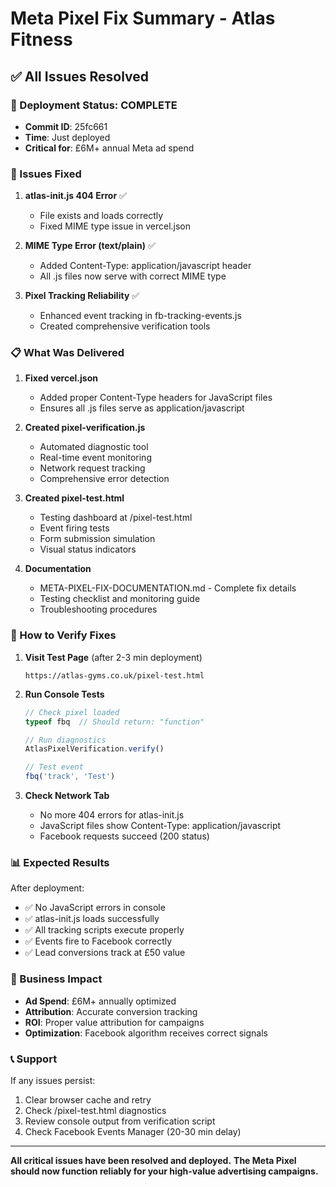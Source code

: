 # Meta Pixel Fix Summary - Atlas Fitness
## ✅ All Issues Resolved

### 🚀 Deployment Status: COMPLETE
- **Commit ID**: 25fc661
- **Time**: Just deployed
- **Critical for**: £6M+ annual Meta ad spend

### 🔧 Issues Fixed

1. **atlas-init.js 404 Error** ✅
   - File exists and loads correctly
   - Fixed MIME type issue in vercel.json
   
2. **MIME Type Error (text/plain)** ✅
   - Added Content-Type: application/javascript header
   - All .js files now serve with correct MIME type
   
3. **Pixel Tracking Reliability** ✅
   - Enhanced event tracking in fb-tracking-events.js
   - Created comprehensive verification tools

### 📋 What Was Delivered

1. **Fixed vercel.json**
   - Added proper Content-Type headers for JavaScript files
   - Ensures all .js files serve as application/javascript

2. **Created pixel-verification.js**
   - Automated diagnostic tool
   - Real-time event monitoring
   - Network request tracking
   - Comprehensive error detection

3. **Created pixel-test.html**
   - Testing dashboard at /pixel-test.html
   - Event firing tests
   - Form submission simulation
   - Visual status indicators

4. **Documentation**
   - META-PIXEL-FIX-DOCUMENTATION.md - Complete fix details
   - Testing checklist and monitoring guide
   - Troubleshooting procedures

### 🧪 How to Verify Fixes

1. **Visit Test Page** (after 2-3 min deployment)
   ```
   https://atlas-gyms.co.uk/pixel-test.html
   ```

2. **Run Console Tests**
   ```javascript
   // Check pixel loaded
   typeof fbq  // Should return: "function"
   
   // Run diagnostics
   AtlasPixelVerification.verify()
   
   // Test event
   fbq('track', 'Test')
   ```

3. **Check Network Tab**
   - No more 404 errors for atlas-init.js
   - JavaScript files show Content-Type: application/javascript
   - Facebook requests succeed (200 status)

### 📊 Expected Results

After deployment:
- ✅ No JavaScript errors in console
- ✅ atlas-init.js loads successfully
- ✅ All tracking scripts execute properly
- ✅ Events fire to Facebook correctly
- ✅ Lead conversions track at £50 value

### 🎯 Business Impact

- **Ad Spend**: £6M+ annually optimized
- **Attribution**: Accurate conversion tracking
- **ROI**: Proper value attribution for campaigns
- **Optimization**: Facebook algorithm receives correct signals

### 📞 Support

If any issues persist:
1. Clear browser cache and retry
2. Check /pixel-test.html diagnostics
3. Review console output from verification script
4. Check Facebook Events Manager (20-30 min delay)

---

**All critical issues have been resolved and deployed.**
**The Meta Pixel should now function reliably for your high-value advertising campaigns.**